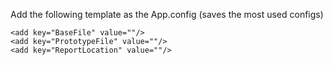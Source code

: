 Add the following template as the App.config (saves the most used configs)

<?xml version="1.0" encoding="utf-8" ?>
<configuration>
    <startup> 
        <supportedRuntime version="v4.0" sku=".NETFramework,Version=v4.8" />
    </startup>
  <appSettings>
    <add key="Server" value=""/>
    <add key="Database" value=""/>
    <add key="UserName" value=""/>
    <add key="Password" value=""/>

    <add key="BaseFile" value=""/>
    <add key="PrototypeFile" value=""/>
    <add key="ReportLocation" value=""/>
  </appSettings>
</configuration>
